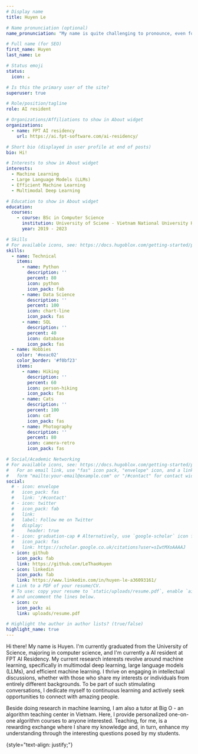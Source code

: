 ```yaml
---
# Display name
title: Huyen Le

# Name pronunciation (optional)
name_pronunciation: "My name is quite challenging to pronounce, even for Vietnamese speakers. Let me share with you a pronunciation tip I learned from a French friend: you can quickly say 'who in,' and it will sound like my name. It's not a perfect match, but it's a good starting point, haha"

# Full name (for SEO)
first_name: Huyen
last_name: Le

# Status emoji
status:
  icon: ☕️

# Is this the primary user of the site?
superuser: true

# Role/position/tagline
role: AI resident 

# Organizations/Affiliations to show in About widget
organizations:
  - name: FPT AI residency
    url: https://ai.fpt-software.com/ai-residency/

# Short bio (displayed in user profile at end of posts)
bio: Hi! 

# Interests to show in About widget
interests:
  - Machine Learning
  - Large Language Models (LLMs)
  - Efficient Machine Learning 
  - Multimodal Deep Learning

# Education to show in About widget
education:
  courses:
    - course: BSc in Computer Science
      institution: University of Sciene - Vietnam National University Ho Chi Minh city
      year: 2019 - 2023

# Skills
# For available icons, see: https://docs.hugoblox.com/getting-started/page-builder/#icons
skills:
  - name: Technical
    items:
      - name: Python
        description: ''
        percent: 80
        icon: python
        icon_pack: fab
      - name: Data Science
        description: ''
        percent: 100
        icon: chart-line
        icon_pack: fas
      - name: SQL
        description: ''
        percent: 40
        icon: database
        icon_pack: fas
  - name: Hobbies
    color: '#eeac02'
    color_border: '#f0bf23'
    items:
      - name: Hiking
        description: ''
        percent: 60
        icon: person-hiking
        icon_pack: fas
      - name: Cats
        description: ''
        percent: 100
        icon: cat
        icon_pack: fas
      - name: Photography
        description: ''
        percent: 80
        icon: camera-retro
        icon_pack: fas

# Social/Academic Networking
# For available icons, see: https://docs.hugoblox.com/getting-started/page-builder/#icons
#   For an email link, use "fas" icon pack, "envelope" icon, and a link in the
#   form "mailto:your-email@example.com" or "/#contact" for contact widget.
social:
  # - icon: envelope
  #   icon_pack: fas
  #   link: '/#contact'
  # - icon: twitter
  #   icon_pack: fab
  #   link: 
  #   label: Follow me on Twitter
  #   display:
  #     header: true
  # - icon: graduation-cap # Alternatively, use `google-scholar` icon from `ai` icon pack
  #   icon_pack: fas
  #   link: https://scholar.google.co.uk/citations?user=sIwtMXoAAAAJ
  - icon: github
    icon_pack: fab
    link: https://github.com/LeThaoHuyen
  - icon: linkedin
    icon_pack: fab
    link: https://www.linkedin.com/in/huyen-le-a36093161/
  # Link to a PDF of your resume/CV.
  # To use: copy your resume to `static/uploads/resume.pdf`, enable `ai` icons in `params.yaml`,
  # and uncomment the lines below.
  - icon: cv
    icon_pack: ai
    link: uploads/resume.pdf

# Highlight the author in author lists? (true/false)
highlight_name: true
---
```


Hi there! My name is Huyen. I'm currently graduated from the University of Science, majoring in computer science, and I'm currently a AI resident at FPT AI Residency. My current research interests revolve around machine learning, specifically in multimodal deep learning, large language models (LLMs), and efficient machine learning. I thrive on engaging in intellectual discussions, whether with those who share my interests or individuals from entirely different backgrounds. To be part of such stimulating conversations, I dedicate myself to continuous learning and actively seek opportunities to connect with amazing people. 

Beside doing research in machine learning, I am also a tutor at Big O - an algorithm teaching center in Vietnam. Here, I provide personalized one-on-one algorithm courses to anyone interested. Teaching, for me, is a rewarding exchange where I share my knowledge and, in turn, enhance my understanding through the interesting questions posed by my students.

{style="text-align: justify;"}
